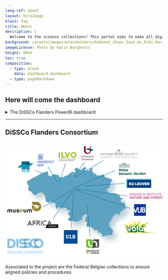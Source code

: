 ```yaml
---
lang-ref: about
layout: heroImage
klass: faq
title: About
description: |
  Welcome to the science collections! This portal aims to make all digitized collections easily accessible, fostering a collaborative environment for research and innovation. 
background: /assets/images/placeholders/Kabinet_Chaos_Save_As_Foto_Karin_Borghouts (1).jpg
imageLicense: Photo by Karin Borghouts
height: 60vh
toc: true
composition:
  - type: blank
    data: dashboard.dashboard
  - type: pageMarkdown
---
```

## Here will come the dashboard

<details markdown="1">

<summary>
The DiSSCo Flanders PowerBI dashboard
</summary>
  

Natural science collections contain a huge amount of information on the past and present of biodiversity worldwide. Since digitization at the specimen level is
far from being accomplished to date, it remains a challenge to find relevant specimens and valorize the importance of these collections. Especially the smaller
collections often remain unknown and even risk neglect or even disappearance. The Latimer Core standard wants to provide an answer to make collections and
collection data more discoverable and interoperable.

The DiSSCo Flanders use-case looked at the content of regional Flemish collections through a survey. The smaller research collections and living plant
collections typically had only limited or no online representation of their content. Even a rough inventory of many collections was lacking. The standardized
approach of conducting the survey made sure that the content of the collections can be compared to each other. This also made it possible to have a graphical
representation of the collections through a PowerBI dashboard, which is instrumental in increasing the visibility of the collections for scientists and policy
makers. 

</details>

--------

## DiSSCo Flanders Consortium 
![alt text](/assets/images/placeholders/2_01_WEB_2_DiSSCo_1.png)
---
Associated to the project are the  Federal Belgian collections to ensure aligned policies and procedures.
